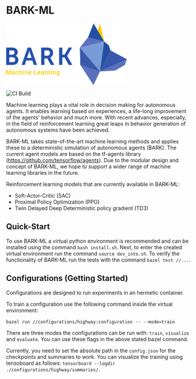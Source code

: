 # BARK-ML

<img src="docs/source/bark_ml_logo.png" width="65%" align="center" />

![CI Build](https://github.com/bark-simulator/bark-ml/workflows/CI/badge.svg)

Machine learning plays a vital role in decision making for autonomous agents. It enables learning based on experiences, a life-long improvement of the agents' behavior and much more.
With recent advances, especially, in the field of reinforcement learning great leaps in behavior generation of autonomous systems have been achieved.

BARK-ML takes state-of-the-art machine learning methods and applies these to a deterministic simulation of autonomous agents (BARK). The current agent models are based on the tf-agents library (https://github.com/tensorflow/agents). Due to the modular design and concept of BARK-ML, we hope to support a wider range of machine learning libraries in the future.

Reinforcement learning models that are currently available in BARK-ML:

* Soft-Actor-Critic (SAC)
* Proximal Policy Optimization (PPO)
* Twin Delayed Deep Deterministic policy gradient (TD3)


## Quick-Start

To use BARK-ML a virtual python environment is recommended and can be installed using the command `bash install.sh`.
Next, to enter the created virtual environment run the command `source dev_into.sh`. To verify the functionality of BARK-ML run the tests with the command `bazel test //...`.

## Configurations (Getting Started)

Configurations are designed to run experiments in an hermetic container.

To train a configuration use the following command inside the virtual environment:

```
bazel run //configurations/highway:configuration -- --mode=train
```

There are three modes the configurations can be run with: `train`, `visualize` and `evaluate`. You can use these flags in the above stated bazel command.

Currently, you need to set the absolute path in the `config.json` for the checkpoints and summaries to work. You can visualize the training using tensoboard as follows: `tensorboard --logdir ./configurations/highway/summaries/`.
